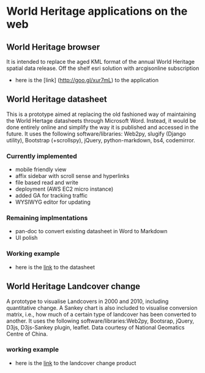 # World Heritage applications on the web
## World Heritage browser
It is intended to replace the aged KML format of the annual World Heritage spatial data release.
Off the shelf esri solution with arcgisonline subscription
- here is the [link] (http://goo.gl/xur7mL) to the application

## World Heritage datasheet
This is a prototype aimed at replacing the old fashioned way of maintaining the World Hertage datasheets through Microsoft Word. Instead, it would be done entirely online and simplify the way it is published and accessed in the future.
It uses the following software/libraries: Web2py, slugify (Django utility), Bootstrap (+scrollspy), jQuery, python-markdown, bs4, codemirror.

### Currently implemented
- mobile friendly view
- affix sidebar with scroll sense and hyperlinks
- file based read and write
- deployment (AWS EC2 micro instance)
- added GA for tracking traffic
- WYSIWYG editor for updating

### Remaining implmentations
- pan-doc to convert existing datasheet in Word to Markdown
- UI polish

### Working example
- here is the [link](http://52.16.74.158/wh_app/default/wh_html_bs2/191) to the datasheet 

## World Heritage Landcover change
A prototype to visualise Landcovers in 2000 and 2010, including quantitative change. A Sankey chart is also included to visualise conversion matrix, i.e., how much of a certain type of landcover has been converted to another.
It uses the following software/libraries:Web2py, Bootsrap, jQuery, D3js, D3js-Sankey plugin, leaflet. Data courtesy of National Geomatics Centre of China.

### working example
- here is the [link](http://52.16.74.158/wh_app/landcover/) to the landcover change product 
